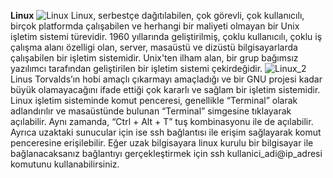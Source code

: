 **Linux**
![Linux](https://github.com/user-attachments/assets/1a224c12-2a99-4479-b375-da70bf55cd2b)
Linux, serbestçe dağıtılabilen, çok görevli, çok kullanıcılı, birçok platformda çalışabilen ve herhangi bir maliyeti olmayan bir Unix işletim sistemi türevidir. 
1960 yıllarında geliştirilmiş, çoklu kullanıcılı, çoklu iş çalışma alanı özelligi olan, server, masaüstü ve dizüstü bilgisayarlarda çalışabilen bir işletim sistemidir.
Unix'ten ilham alan, bir grup bağımsız yazılımcı tarafından geliştirilen bir işletim sistemi çekirdeğidir.
![Linux_2](https://github.com/user-attachments/assets/d5469cea-0a36-41f6-866f-230b17a2b4f6)
Linus Torvalds’ın hobi amaçlı çıkarmayı amaçladığı ve bir GNU projesi kadar büyük olamayacağını ifade ettiği çok kararlı ve sağlam bir işletim sistemidir.
Linux işletim sisteminde komut penceresi, genellikle “Terminal” olarak adlandırılır ve masaüstünde bulunan “Terminal” simgesine tıklayarak açılabilir. 
Aynı zamanda, “Ctrl + Alt + T” tuş kombinasyonu ile de açılabilir.
Ayrıca uzaktaki sunucular için ise ssh bağlantısı ile erişim sağlayarak komut penceresine erişilebilir.
Eğer uzak bilgisayara linux kurulu bir bilgisayar ile bağlanacaksanız bağlantıyı gerçekleştirmek için ssh kullanici_adi@ip_adresi komutunu kullanabilirsiniz.
